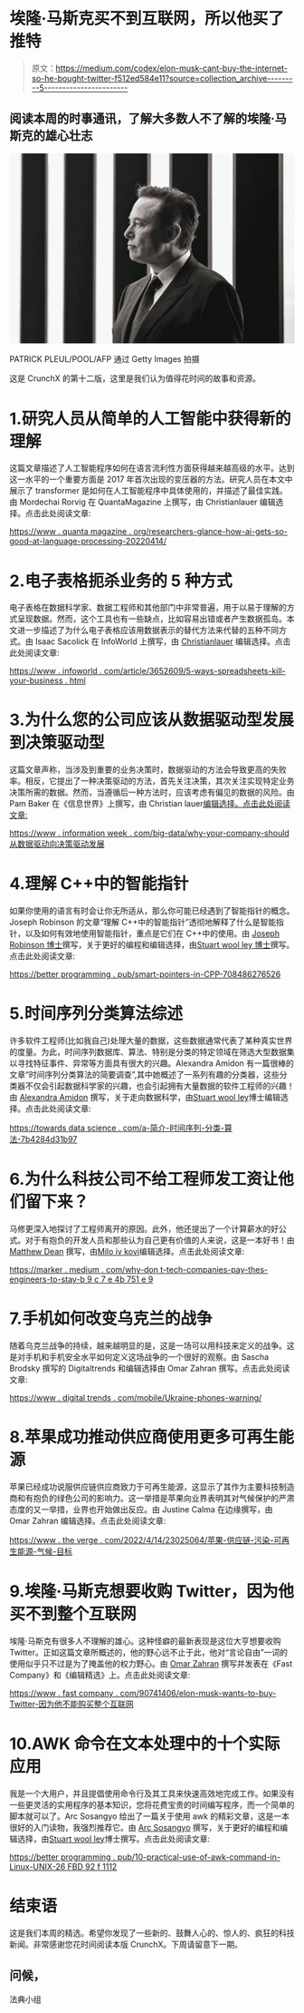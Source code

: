 # 埃隆·马斯克买不到互联网，所以他买了推特

> 原文：<https://medium.com/codex/elon-musk-cant-buy-the-internet-so-he-bought-twitter-f512ed584e11?source=collection_archive---------5----------------------->

## 阅读本周的时事通讯，了解大多数人不了解的埃隆·马斯克的雄心壮志

![](img/67fbdbd9ce1aefcc0a4cfe0259887292.png)

PATRICK PLEUL/POOL/AFP 通过 Getty Images 拍摄

这是 CrunchX 的第十二版，这里是我们认为值得花时间的故事和资源。

# 1.研究人员从简单的人工智能中获得新的理解

这篇文章描述了人工智能程序如何在语言流利性方面获得越来越高级的水平。达到这一水平的一个重要方面是 2017 年首次出现的变压器的方法。研究人员在本文中展示了 transformer 是如何在人工智能程序中具体使用的，并描述了最佳实践。由 Mordechai Rorvig 在 QuantaMagazine 上撰写，由 Christianlauer 编辑选择。点击此处阅读文章:

[https://www . quanta magazine . org/researchers-glance-how-ai-gets-so-good-at-language-processing-20220414/](https://www.quantamagazine.org/researchers-glimpse-how-ai-gets-so-good-at-language-processing-20220414/)

# 2.电子表格扼杀业务的 5 种方式

电子表格在数据科学家、数据工程师和其他部门中非常普遍，用于以易于理解的方式呈现数据。然而，这个工具也有一些缺点，比如容易出错或者产生数据孤岛。本文进一步描述了为什么电子表格应该用数据表示的替代方法来代替的五种不同方式。由 Isaac Sacolick 在 InfoWorld 上撰写，由 [Christianlauer](https://medium.com/u/2696f801a31a?source=post_page-----f512ed584e11--------------------------------) 编辑选择。点击此处阅读文章:

[https://www . infoworld . com/article/3652609/5-ways-spreadsheets-kill-your-business . html](https://www.infoworld.com/article/3652609/5-ways-spreadsheets-kill-your-business.html)

# 3.为什么您的公司应该从数据驱动型发展到决策驱动型

这篇文章声称，当涉及到重要的业务决策时，数据驱动的方法会导致更高的失败率。相反，它提出了一种决策驱动的方法，首先关注决策，其次关注实现特定业务决策所需的数据。然而，当遵循后一种方法时，应该考虑有偏见的数据的风险。由 Pam Baker 在《信息世界》上撰写，由 Christian lauer[编辑选择。点击此处阅读文章:](https://medium.com/u/2696f801a31a?source=post_page-----f512ed584e11--------------------------------)

[https://www . information week . com/big-data/why-your-company-should 从数据驱动向决策驱动发展](https://www.informationweek.com/big-data/why-your-company-should-evolve-from-data-driven-to-decision-driven)

# 4.理解 C++中的智能指针

如果你使用的语言有时会让你无所适从，那么你可能已经遇到了智能指针的概念。Joseph Robinson 的文章“理解 C++中的智能指针”透彻地解释了什么是智能指针，以及如何有效地使用智能指针，重点是它们在 C++中的使用。由 [Joseph Robinson 博士](https://medium.com/u/8049fa781539?source=post_page-----f512ed584e11--------------------------------)撰写，关于更好的编程和编辑选择，由[Stuart wool ley 博士](https://medium.com/u/a435b5883828?source=post_page-----f512ed584e11--------------------------------)撰写。点击此处阅读文章:

[https://better programming . pub/smart-pointers-in-CPP-708486276526](https://betterprogramming.pub/smart-pointers-in-cpp-708486276526)

# 5.时间序列分类算法综述

许多软件工程师(比如我自己)处理大量的数据，这些数据通常代表了某种真实世界的度量。为此，时间序列数据库、算法、特别是分类的特定领域在筛选大型数据集以寻找特征事件、异常等方面具有很大的兴趣。Alexandra Amidon 有一篇很棒的文章“时间序列分类算法的简要调查”,其中她概述了一系列有趣的分类器，这些分类器不仅会引起数据科学家的兴趣，也会引起拥有大量数据的软件工程师的兴趣！由 [Alexandra Amidon](https://medium.com/u/4ae76d513ea6?source=post_page-----f512ed584e11--------------------------------) 撰写，关于走向数据科学，由[Stuart wool ley](https://medium.com/u/a435b5883828?source=post_page-----f512ed584e11--------------------------------)博士编辑选择。点击此处阅读文章:

[https://towards data science . com/a-简介-时间序列-分类-算法-7b4284d31b97](https://towardsdatascience.com/a-brief-introduction-to-time-series-classification-algorithms-7b4284d31b97)

# 6.为什么科技公司不给工程师发工资让他们留下来？

马修更深入地探讨了工程师离开的原因。此外，他还提出了一个计算薪水的好公式。对于有抱负的开发人员和那些认为自己更有价值的人来说，这是一本好书！由 [Matthew Dean](https://medium.com/u/29086f2df819?source=post_page-----f512ed584e11--------------------------------) 撰写，由[Milo iv kovi](https://medium.com/u/3ee57b082bb?source=post_page-----f512ed584e11--------------------------------)编辑选择。点击此处阅读文章:

[https://marker . medium . com/why-don t-tech-companies-pay-thes-engineers-to-stay-b 9 c 7 e 4b 751 e 9](https://marker.medium.com/why-dont-tech-companies-pay-their-engineers-to-stay-b9c7e4b751e9)

# 7.手机如何改变乌克兰的战争

随着乌克兰战争的持续，越来越明显的是，这是一场可以用科技来定义的战争。这是对手机和手机安全水平如何定义这场战争的一个很好的观察。由 Sascha Brodsky 撰写的 Digitaltrends 和编辑选择由 Omar Zahran 撰写。点击此处阅读文章:

[https://www . digital trends . com/mobile/Ukraine-phones-warning/](https://www.digitaltrends.com/mobile/ukraine-phones-warfare/)

# 8.苹果成功推动供应商使用更多可再生能源

苹果已经成功说服供应链供应商致力于可再生能源，这显示了其作为主要科技制造商和有抱负的绿色公司的影响力。这一举措是苹果向业界表明其对气候保护的严肃态度的又一举措，业界也开始做出反应。由 Justine Calma 在边缘撰写，由 Omar Zahran 编辑选择。点击此处阅读文章:

[https://www . the verge . com/2022/4/14/23025064/苹果-供应链-污染-可再生能源-气候-目标](https://www.theverge.com/2022/4/14/23025064/apple-supply-chain-pollution-renewable-energy-climate-goals)

# 9.**埃隆·马斯克想要收购 Twitter，因为他买不到整个互联网**

埃隆·马斯克有很多人不理解的雄心。这种怪癖的最新表现是这位大亨想要收购 Twitter。正如这篇文章所概述的，他的野心远不止于此，他对“言论自由”一词的使用似乎只不过是为了掩盖他的权力野心。由 [Omar Zahran](https://medium.com/u/74d56154f1f9?source=post_page-----f512ed584e11--------------------------------) 撰写并发表在《Fast Company》和《编辑精选》上。点击此处阅读文章:

[https://www . fast company . com/90741406/elon-musk-wants-to-buy-Twitter-因为他不能购买整个互联网](https://www.fastcompany.com/90741406/elon-musk-wants-to-buy-twitter-because-he-cant-buy-the-whole-internet)

# 10.AWK 命令在文本处理中的十个实际应用

我是一个大用户，并且提倡使用命令行及其工具来快速高效地完成工作。如果没有一些更灵活的实用程序的基本知识，您将花费宝贵的时间编写程序，而一个简单的脚本就可以了。Arc Sosangyo 给出了一篇关于使用 awk 的精彩文章，这是一本很好的入门读物，我强烈推荐它。由 [Arc Sosangyo](https://medium.com/u/e10b31048f92?source=post_page-----f512ed584e11--------------------------------) 撰写，关于更好的编程和编辑选择，由[Stuart wool ley](https://medium.com/u/a435b5883828?source=post_page-----f512ed584e11--------------------------------)博士撰写。点击此处阅读文章:

[https://better programming . pub/10-practical-use-of-awk-command-in-Linux-UNIX-26 FBD 92 f 1112](https://betterprogramming.pub/10-practical-use-of-awk-command-in-linux-unix-26fbd92f1112)

# 结束语

这是我们本周的精选。希望你发现了一些新的、鼓舞人心的、惊人的、疯狂的科技新闻。非常感谢您花时间阅读本版 CrunchX。下周请留意下一期。

## 问候，

法典小组